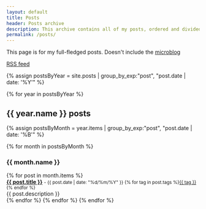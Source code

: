 ```yaml
---
layout: default
title: Posts
header: Posts archive
description: This archive contains all of my posts, ordered and divided by date
permalink: /posts/
---
```


This page is for my full-fledged posts. Doesn't include the [microblog](/microblog)

<a href="{{ site.url }}/feed.xml">RSS feed</a>

{% assign postsByYear = site.posts | group_by_exp:"post", "post.date | date: '%Y'" %}

{% for year in postsByYear %}
<h2>{{ year.name }} posts</h2>
{% assign postsByMonth = year.items | group_by_exp:"post", "post.date | date: '%B'" %}

{% for month in postsByMonth %}
<h3>{{ month.name }}</h3>
  {% for post in month.items  %}
  <div class="yellow-wrapper">
  <span class="post-title"><a href="{{ post.url }}"><b>{{ post.title }}</b></a> </span><small>- {{ post.date | date: "%d/%m/%Y" }} {% for tag in post.tags %}<a class="tag" href="/tags/{{ tag }}">{{ tag }}</a> {% endfor %}</small><br>
  {{ post.description }}
  </div>
  {% endfor %}
{% endfor %}
{% endfor %}
